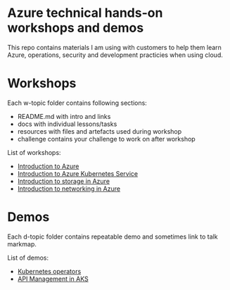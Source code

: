 # Azure technical hands-on workshops and demos
This repo contains materials I am using with customers to help them learn Azure, operations, security and development practicies when using cloud.

# Workshops
Each w-topic folder contains following sections:
- README.md with intro and links
- docs with individual lessons/tasks
- resources with files and artefacts used during workshop
- challenge contains your challenge to work on after workshop
  
List of workshops:
- [Introduction to Azure](./w-azure-basics/README.md)
- [Introduction to Azure Kubernetes Service](./w-aks-intro/README.md)
- [Introduction to storage in Azure](./w-storage/README.md)
- [Introduction to networking in Azure](./w-networking/README.md)

# Demos
Each d-topic folder contains repeatable demo and sometimes link to talk markmap.

List of demos:
- [Kubernetes operators](./d-kubernetes-operators/README.md)
- [API Management in AKS](./d-apim-in-aks/README.md)